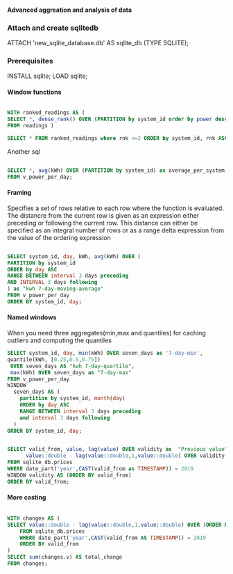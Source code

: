 #### Advanced aggreation and analysis of data

### Attach and create sqlitedb

ATTACH 'new_sqlite_database.db' AS sqlite_db (TYPE SQLITE);

### Prerequisites

INSTALL sqlite;
LOAD sqlite;

#### Window functions

```sql

WITH ranked_readings AS (
SELECT *, dense_rank() OVER (PARTITION by system_id order by power desc) as rnk
FROM readings )

SELECT * FROM ranked_readings where rnk <=2 ORDER by system_id, rnk ASC;
```

Another sql

```sql

SELECT *, avg(kWh) OVER (PARTITION by system_id) as average_per_system
FROM v_power_per_day;
 ```


#### Framing

Specifies a set of rows relative to each row where the function is evaluated. The distancre from the current row
is given as an expression either preceding or following the current row. This distance can either be specified 
as an integral number of rows or as a range delta expression from the value of the ordering expression

```sql

SELECT system_id, day, kWh, avg(kWh) OVER (
PARTITION by system_id
ORDER by day ASC
RANGE BETWEEN interval 3 days preceding
AND INTERVAL 3 days following
) as "kwh 7-day-moving-average"
FROM v_power_per_day
ORDER BY system_id, day;
```

#### Named windows

When you need three aggregates(min,max and quantiles) for caching outliers and computing the quantiles

```sql
SELECT system_id, day, min(kWh) OVER seven_days as '7-day-min',
quantile(kWh, [0.25,0.5,0.75])
 OVER seven_days AS "kwh 7-day-quartile",
 max(kWh) OVER seven_days as "7-day-max"
FROM v_power_per_day
WINDOW 
  seven_days AS (
	partition by system_id, month(day)
	ORDER by day ASC
	RANGE BETWEEN interval 3 days preceding
	and interval 3 days following
  )
ORDER BY system_id, day;


```

```sql

SELECT valid_from, value, lag(value) OVER validity as  "Previous value",
      value::double - lag(value::double,1,value::double) OVER validity as CHANGE
FROM sqlite_db.prices
WHERE date_part('year',CAST(valid_from as TIMESTAMP)) = 2019
WINDOW validity AS (ORDER BY valid_from)
ORDER BY valid_from;

```


#### More casting

```sql

WITH changes AS (
SELECT value::double - lag(value::double,1,value::double) OVER (ORDER BY valid_from) AS v
	FROM sqlite_db.prices
	WHERE date_part('year',CAST(valid_from AS TIMESTAMP)) = 2019
	ORDER BY valid_from
)
SELECT sum(changes.v) AS total_change
FROM changes;
```
  




